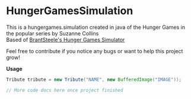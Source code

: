 # HungerGamesSimulation
This is a hungergames.simulation created in java of the Hunger Games in the popular series by Suzanne Collins  
Based of [BrantSteele's Hunger Games Simulator](https://brainsteele.net/hungergames/)

Feel free to contribute if you notice any bugs or want to help this project grow!

**Usage**
```java
Tribute tribute = new Tribute("NAME", new BufferedImage("IMAGE"));

// More code docs here once project finished
```
